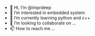 - 👋 Hi, I’m @imprdeep
- 👀 I’m interested in embedded system
- 🌱 I’m currently learning python and c++
- 💞️ I’m looking to collaborate on ...
- 📫 How to reach me ...

<!---
imprdeep/imprdeep is a ✨ special ✨ repository because its `README.md` (this file) appears on your GitHub profile.
You can click the Preview link to take a look at your changes.
--->
